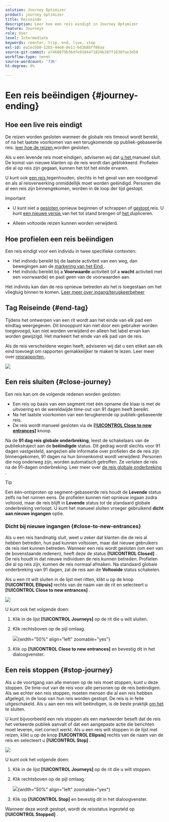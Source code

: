 ```yaml
---
solution: Journey Optimizer
product: journey optimizer
title: Reiseinde
description: Leer hoe een reis eindigt in Journey Optimizer
feature: Journeys
role: User
level: Intermediate
keywords: reenter, trip, end, live, stop
exl-id: ea1ecbb0-12b5-44e8-8e11-6d3b8bff06aa
source-git-commit: a7468879b36dfe9184471824b387f1638fae3d50
workflow-type: tm+mt
source-wordcount: '736'
ht-degree: 0%

---
```


# Een reis beëindigen {#journey-ending}

## Hoe een live reis eindigt

De reizen worden gesloten wanneer de globale reis timeout wordt bereikt, of na het laatste voorkomen van een terugkomende op publiek-gebaseerde reis. [ leer hoe de reizen ](#close-journey) worden gesloten.

Als u een levende reis moet eindigen, adviseren wij dat [ u het ](#close-to-new-entrances) manueel sluit. De komst van nieuwe klanten op de reis wordt dan geblokkeerd. Profielen die al op reis zijn gegaan, kunnen het tot het einde ervaren.

U kunt ook [ een reis ](#stop-journey) tegenhouden, slechts in het geval van een noodgeval en als al reisverwerking onmiddellijk moet worden geëindigd. Personen die al een reis zijn binnengekomen, worden in de loop der tijd gestopt.

>[!IMPORTANT]
>
>* U kunt niet a [ gesloten ](#close-journey) opnieuw beginnen of schrappen of [ gestopt ](#stop-journey) reis. U kunt [ een nieuwe versie ](publishing-the-journey.md#journey-versions-journey-versions) van het tot stand brengen of [ het ](journey-ui.md#duplicate-a-journey-duplicate-a-journey) dupliceren.
>
>* Alleen voltooide reizen kunnen worden verwijderd.

## Hoe profielen een reis beëindigen

Een reis eindigt voor een individu in twee specifieke contexten:

* Het individu bereikt bij de laatste activiteit van een weg, dan bewegingen aan de [ markering van het Eind ](#end-tag).
* Het individu bereikt bij a **Voorwaarde** activiteit (of a **wacht** activiteit met een voorwaarde) en past geen van de voorwaarden aan.

Het individu kan dan de reis opnieuw betreden als het is toegestaan om het vliegtuig binnen te komen. [ Leer meer over ingang/terugkeerbeheer ](../building-journeys/journey-properties.md#entrance)

## Tag Reiseinde {#end-tag}

Tijdens het ontwerpen van een rit wordt aan het einde van elk pad een eindtag weergegeven. Dit knooppunt kan niet door een gebruiker worden toegevoegd, kan niet worden verwijderd en alleen het label ervan kan worden gewijzigd. Het markeert het einde van elk pad van de reis.

Als de reis verscheidene wegen heeft, adviseren wij dat u een etiket aan elk eind toevoegt om rapporten gemakkelijker te maken te lezen. Leer meer over [ reisrapporten ](../reports/live-report.md).

![](assets/journey-end.png)

## Een reis sluiten {#close-journey}

Een reis kan om de volgende redenen worden gesloten:

* Een reis op basis van een segment met één opname die klaar is met de uitvoering en de wereldwijde time-out van 91 dagen heeft bereikt.
* Na het laatste voorkomen van een terugkerende op publiek-gebaseerde reis.
* De reis wordt manueel gesloten via de [**[!UICONTROL Close to new entrances]**](#close-to-new-entrances) knoop.

Na de **91 dag reis globale onderbreking**, leest de schakelaars van de publiekstraject aan de **beëindigde** status. Dit gedrag wordt slechts voor 91 dagen vastgesteld, aangezien alle informatie over profielen die de reis zijn binnengekomen, 91 dagen na hun binnenkomst wordt verwijderd. Personen die nog onderweg zijn, worden automatisch getroffen. Ze verlaten de reis na de 91-dagen onderbreking.  Leer meer over [ de reis globale onderbreking ](../building-journeys/journey-properties.md#global_timeout).

>[!TIP]
>
>Een één-ontsproten op segment-gebaseerde reis houdt de **Levende** status zelfs na het runnen eens. De profielen kunnen niet opnieuw ingaan zodra voltooid, maar de reis blijft in **Levende** status tot de standaard globale onderbreking verloopt. U kunt het manueel sluiten vroeger gebruikend **dicht aan nieuwe ingangen** optie.

### Dicht bij nieuwe ingangen {#close-to-new-entrances}

Als u een reis handmatig sluit, weet u zeker dat klanten die de reis al hebben betreden, hun pad kunnen voltooien, maar dat nieuwe gebruikers de reis niet kunnen betreden. Wanneer een reis wordt gesloten (om een van de bovenstaande redenen), heeft deze de status **[!UICONTROL Closed]** . De reis houdt in dat nieuwe individuen de reis kunnen betreden. Profielen die al op reis zijn, kunnen de reis normaal afmaken. Na standaard globale onderbreking van 91 dagen, zal de reis aan de **Voltooide** status schakelen.

Als u een rit wilt sluiten in de lijst met ritten, klikt u op de knop **[!UICONTROL Ellipsis]** rechts van de naam van de rit en selecteert u **[!UICONTROL Close to new entrances]** .

![](assets/journey-finish-quick-action.png)

U kunt ook het volgende doen:

1. Klik in de lijst **[!UICONTROL Journeys]** op de rit die u wilt sluiten.
1. Klik rechtsboven op de pijl omlaag.

   ![](assets/finish_drop_down_list.png){width="50%" align="left" zoomable="yes"}

1. Klik op **[!UICONTROL Close to new entrances]** en bevestig dit in het dialoogvenster.




## Een reis stoppen {#stop-journey}

Als u de voortgang van alle mensen op de reis moet stoppen, kunt u deze stoppen. De time-out van de reis voor alle personen op de reis beëindigen. Als we echter een reis stoppen, moeten mensen die al een reis hebben afgelegd, in de loop van hun reis worden gestopt. De reis is in feite uitgeschakeld. Als u aan een reis wilt beëindigen, is de beste praktijk [ om het ](#close-journey) te sluiten.


U kunt bijvoorbeeld een reis stoppen als een markeerder beseft dat de reis het verkeerde publiek aanvalt of dat een aangepaste actie die berichten moet leveren, niet correct werkt. Als u een reis wilt stoppen in de lijst met reizen, klikt u op de knop **[!UICONTROL Ellipsis]** rechts van de naam van de reis en selecteert u **[!UICONTROL Stop]** .

![](assets/journey-finish-quick-action.png)

U kunt ook het volgende doen:

1. Klik in de lijst **[!UICONTROL Journeys]** op de rit die u wilt stoppen.
1. Klik rechtsboven op de pijl omlaag.

   ![](assets/finish_drop_down_list2.png){width="50%" align="left" zoomable="yes"}

1. Klik op **[!UICONTROL Stop]** en bevestig dit in het dialoogvenster.

Wanneer deze wordt gestopt, wordt de reisstatus ingesteld op **[!UICONTROL Stopped]** .
